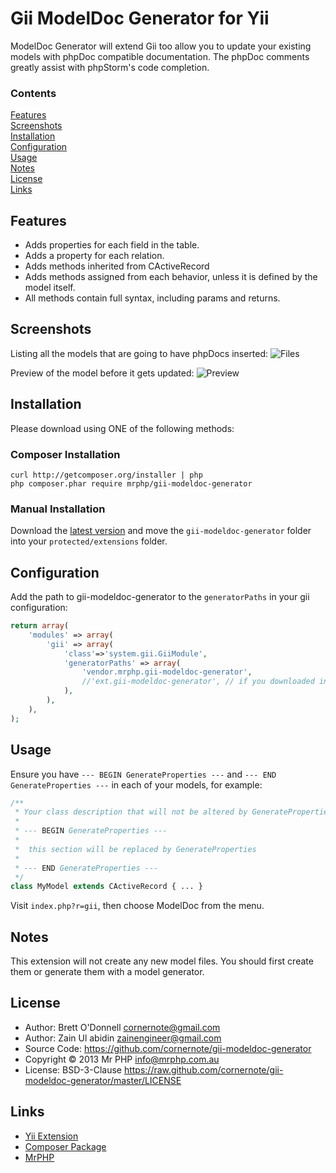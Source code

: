 # Gii ModelDoc Generator for Yii

ModelDoc Generator will extend Gii too allow you to update your existing models with phpDoc compatible documentation.  The phpDoc comments greatly assist with phpStorm's code completion.


### Contents

[Features](#features)  
[Screenshots](#screenshots)  
[Installation](#installation)  
[Configuration](#configuration)  
[Usage](#usage)  
[Notes](#notes)  
[License](#license)  
[Links](#links) 


## Features

- Adds properties for each field in the table.
- Adds a property for each relation.
- Adds methods inherited from CActiveRecord
- Adds methods assigned from each behavior, unless it is defined by the model itself.
- All methods contain full syntax, including params and returns.


## Screenshots

Listing all the models that are going to have phpDocs inserted:
![Files](https://raw.github.com/cornernote/gii-modeldoc-generator/master/screenshot/files.png)

Preview of the model before it gets updated:
![Preview](https://raw.github.com/cornernote/gii-modeldoc-generator/master/screenshot/preview.png)


## Installation

Please download using ONE of the following methods:


### Composer Installation

```
curl http://getcomposer.org/installer | php
php composer.phar require mrphp/gii-modeldoc-generator
```


### Manual Installation

Download the [latest version](https://github.com/cornernote/yii-dressing/archive/master.zip) and move the `gii-modeldoc-generator` folder into your `protected/extensions` folder.


## Configuration

Add the path to gii-modeldoc-generator to the `generatorPaths` in your gii configuration:

```php
return array(
	'modules' => array(
		'gii' => array(
			'class'=>'system.gii.GiiModule',
			'generatorPaths' => array(
				'vendor.mrphp.gii-modeldoc-generator',
				//'ext.gii-modeldoc-generator', // if you downloaded into ext
			),
		),
	),
);
```

## Usage

Ensure you have `--- BEGIN GenerateProperties ---` and `--- END GenerateProperties ---` in each of your models, for example:

```php
/**
 * Your class description that will not be altered by GenerateProperties
 *
 * --- BEGIN GenerateProperties ---
 *
 *  this section will be replaced by GenerateProperties
 *
 * --- END GenerateProperties ---
 */
class MyModel extends CActiveRecord { ... }
```

Visit `index.php?r=gii`, then choose ModelDoc from the menu.


## Notes

This extension will not create any new model files.  You should first create them or generate them with a model generator.


## License

- Author: Brett O'Donnell <cornernote@gmail.com>
- Author: Zain Ul abidin <zainengineer@gmail.com>
- Source Code: https://github.com/cornernote/gii-modeldoc-generator
- Copyright © 2013 Mr PHP <info@mrphp.com.au>
- License: BSD-3-Clause https://raw.github.com/cornernote/gii-modeldoc-generator/master/LICENSE



## Links

- [Yii Extension](http://www.yiiframework.com/extension/gii-modeldoc-generator)
- [Composer Package](https://packagist.org/packages/mrphp/gii-modeldoc-generator)
- [MrPHP](http://mrphp.com.au)
